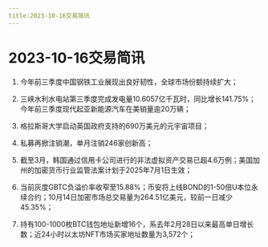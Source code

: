 ```yaml
---
title:2023-10-16交易简讯
---
```

# 2023-10-16交易简讯
1. 今年前三季度中国钢铁工业展现出良好韧性，全球市场份额持续扩大；

2. 三峡水利水电站第三季度完成发电量10.6057亿千瓦时，同比增长141.75%；今年前三季度现代起亚新能源汽车在美销量逾20万辆；

3. 格拉斯哥大学启动英国政府支持的690万美元的元宇宙项目；

4. 私募再掀注销潮，单月注销246家创新高；

5. 截至3月，韩国通过信用卡公司进行的非法虚拟资产交易已超4.6万例；美国加州的加密货币行业监管法案计划于2025年7月1日生效；

6. 当前灰度GBTC负溢价率收窄至15.88%；币安将上线BOND的1-50倍U本位永续合约；10月14日加密市场总交易量为264.51亿美元，较前一日减少45.35%；

7. 持有100-1000枚BTC钱包地址新增16个，系去年2月28日以来最高单日增长数；近24小时以太坊NFT市场买家地址数量为3,572个；